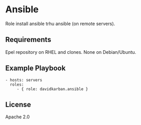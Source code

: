 Ansible
=========

Role install ansible trhu ansible (on remote servers).

Requirements
------------

Epel repository on RHEL and clones. None on Debian/Ubuntu.


Example Playbook
----------------

    - hosts: servers
      roles:
         - { role: davidkarban.ansible }

License
-------

Apache 2.0
